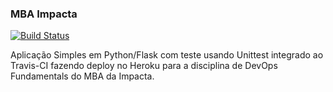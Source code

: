 ### MBA Impacta 
[![Build Status](https://app.travis-ci.com/gabydias/devopslab-es21.svg?branch=main)](https://app.travis-ci.com/gabydias/devopslab-es21)

Aplicação Simples em Python/Flask com teste usando Unittest integrado ao Travis-CI fazendo deploy no Heroku para a disciplina de DevOps Fundamentals do MBA da Impacta.